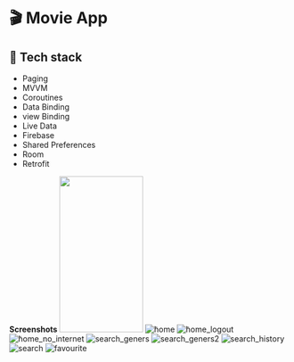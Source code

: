# :clapper:	Movie App


## :rocket: Tech stack
 
- Paging
- MVVM
- Coroutines
- Data Binding
- view Binding
- Live Data
- Firebase
- Shared Preferences
- Room
- Retrofit


**Screenshots**
<img src="https://github.com/abdallah-marwad/movies_app/blob/master/login.jpeg" width="150" height="280">
![َhome](https://github.com/abdallah-marwad/movies_app/blob/master/home.jpeg) ![َhome_logout](https://github.com/abdallah-marwad/movies_app/blob/master/logout.jpeg) ![َhome_no_internet](https://github.com/abdallah-marwad/movies_app/blob/master/home_no_internet.jpeg)
![search_geners](https://github.com/abdallah-marwad/movies_app/blob/master/search%20genres%201.jpeg)
![search_geners2](https://github.com/abdallah-marwad/movies_app/blob/master/search%20genres%202.jpeg)
![search_history](https://github.com/abdallah-marwad/movies_app/blob/master/search%20history.jpeg)
![search](https://github.com/abdallah-marwad/movies_app/blob/master/search.jpeg)
![favourite](https://github.com/abdallah-marwad/movies_app/blob/master/favourite.jpeg)







